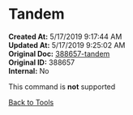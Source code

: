 # Tandem

**Created At:** 5/17/2019 9:17:44 AM  
**Updated At:** 5/17/2019 9:25:02 AM  
**Original Doc:** [388657-tandem](https://docs.jbase.com/48399-tools/388657-tandem)  
**Original ID:** 388657  
**Internal:** No  

This command is **not** supported

[Back to Tools](./../README.md)
